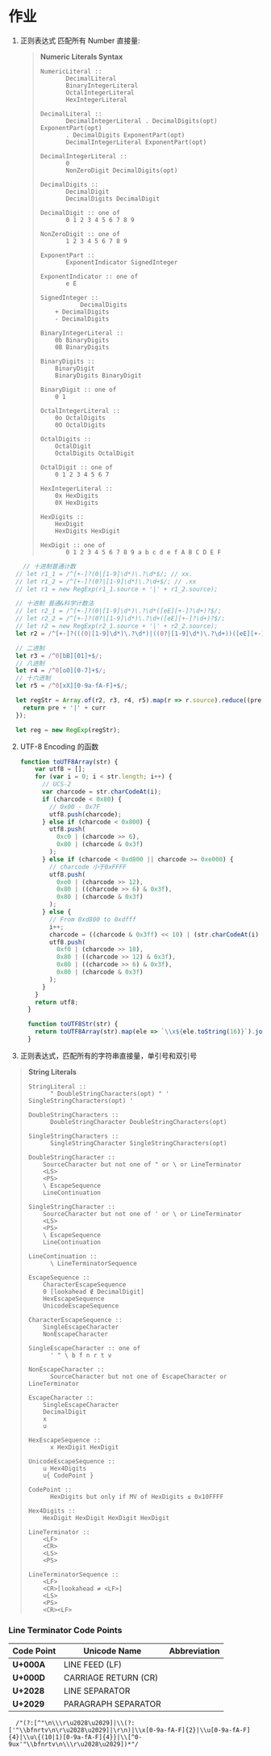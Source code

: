 # 作业

1. 正则表达式 匹配所有 Number 直接量: 

   > **Numeric Literals  Syntax**
   >
   > ```
   > NumericLiteral ::
   >        DecimalLiteral
   >        BinaryIntegerLiteral
   >        OctalIntegerLiteral
   >        HexIntegerLiteral
   >      
   > DecimalLiteral ::
   >        DecimalIntegerLiteral . DecimalDigits(opt) ExponentPart(opt)
   >        . DecimalDigits ExponentPart(opt)
   >        DecimalIntegerLiteral ExponentPart(opt)
   > 
   > DecimalIntegerLiteral ::
   >        0
   >        NonZeroDigit DecimalDigits(opt)
   >     
   > DecimalDigits ::
   >        DecimalDigit
   >        DecimalDigits DecimalDigit
   >     
   > DecimalDigit :: one of
   > 		0 1 2 3 4 5 6 7 8 9
   > 		
   > NonZeroDigit :: one of
   > 		1 2 3 4 5 6 7 8 9
   > 		
   > ExponentPart ::
   > 		ExponentIndicator SignedInteger
   > 		
   > ExponentIndicator :: one of
   > 		e E
   > 
   > SignedInteger ::
   >     		DecimalDigits
   >     + DecimalDigits
   >     - DecimalDigits
   >     
   > BinaryIntegerLiteral ::
   >     0b BinaryDigits
   >     0B BinaryDigits
   > 
   > BinaryDigits ::
   >     BinaryDigit
   >     BinaryDigits BinaryDigit
   > 
   > BinaryDigit :: one of
   >     0 1
   >     
   > OctalIntegerLiteral ::
   >     0o OctalDigits
   >     0O OctalDigits
   >     
   > OctalDigits ::
   >     OctalDigit
   >     OctalDigits OctalDigit
   >     
   > OctalDigit :: one of
   >     0 1 2 3 4 5 6 7
   >     
   > HexIntegerLiteral ::
   >     0x HexDigits
   >     0X HexDigits
   >     
   > HexDigits ::
   >     HexDigit
   >     HexDigits HexDigit
   >     
   > HexDigit :: one of
   > 		0 1 2 3 4 5 6 7 8 9 a b c d e f A B C D E F
   > ```

```javascript
	// 十进制普通计数         
  // let r1_1 = /^[+-]?(0|[1-9]\d*)\.?\d*$/; // xx.
  // let r1_2 = /^[+-]?(0?|[1-9]\d*)\.?\d+$/; // .xx
  // let r1 = new RegExp(r1_1.source + '|' + r1_2.source);

  // 十进制 普通&科学计数法
  // let r2_1 = /^[+-]?(0|[1-9]\d*)\.?\d*([eE][+-]?\d+)?$/;
  // let r2_2 = /^[+-]?(0?|[1-9]\d*)\.?\d+([eE][+-]?\d+)?$/;
  // let r2 = new RegExp(r2_1.source + '|' + r2_2.source);
  let r2 = /^[+-]?(((0|[1-9]\d*)\.?\d*)|((0?|[1-9]\d*)\.?\d+))([eE][+-]?\d+)?$/;

  // 二进制
  let r3 = /^0[bB][01]+$/;
  // 八进制
  let r4 = /^0[oO][0-7]+$/;
  // 十六进制
  let r5 = /^0[xX][0-9a-fA-F]+$/;

  let regStr = Array.of(r2, r3, r4, r5).map(r => r.source).reduce((pre, curr, i) => {
    return pre + '|' + curr
  });

  let reg = new RegExp(regStr);
```



2. UTF-8 Encoding 的函数

   ```javascript
   function toUTF8Array(str) {
       var utf8 = [];
       for (var i = 0; i < str.length; i++) {
         // UCS-2
         var charcode = str.charCodeAt(i);
         if (charcode < 0x80) {
           // 0x00 - 0x7F 
           utf8.push(charcode);
         } else if (charcode < 0x800) {
           utf8.push(
             0xc0 | (charcode >> 6),
             0x80 | (charcode & 0x3f)
           );
         } else if (charcode < 0xd800 || charcode >= 0xe000) {
           // charcode 小于0xFFFF
           utf8.push(
             0xe0 | (charcode >> 12),
             0x80 | ((charcode >> 6) & 0x3f),
             0x80 | (charcode & 0x3f)
           );
         } else {
           // From 0xd800 to 0xdfff
           i++;
           charcode = ((charcode & 0x3ff) << 10) | (str.charCodeAt(i) & 0x3ff)
           utf8.push(
             0xf0 | (charcode >> 18),
             0x80 | ((charcode >> 12) & 0x3f),
             0x80 | ((charcode >> 6) & 0x3f),
             0x80 | (charcode & 0x3f)
           );
         }
       }
       return utf8;
     }
   
     function toUTF8Str(str) {
       return toUTF8Array(str).map(ele => `\\x${ele.toString(16)}`).join('');
     }
   ```

   

3. 正则表达式，匹配所有的字符串直接量，单引号和双引号

> **String Literals**
>
> ```
> StringLiteral ::
> 		" DoubleStringCharacters(opt) " ' SingleStringCharacters(opt) '
> 
> DoubleStringCharacters ::
> 		DoubleStringCharacter DoubleStringCharacters(opt)
> 
> SingleStringCharacters ::
> 		SingleStringCharacter SingleStringCharacters(opt)
> 
> DoubleStringCharacter ::
>     SourceCharacter but not one of " or \ or LineTerminator
>     <LS>
>     <PS>
>     \ EscapeSequence
>     LineContinuation
>  
> SingleStringCharacter ::
>     SourceCharacter but not one of ' or \ or LineTerminator
>     <LS>
>     <PS>
>     \ EscapeSequence
>     LineContinuation
>  
> LineContinuation ::
> 		\ LineTerminatorSequence
> 		
> EscapeSequence ::
>     CharacterEscapeSequence
>     0 [lookahead ∉ DecimalDigit]
>     HexEscapeSequence
>     UnicodeEscapeSequence
>  
> CharacterEscapeSequence ::
>     SingleEscapeCharacter
>     NonEscapeCharacter
>  
> SingleEscapeCharacter :: one of
> 		' " \ b f n r t v    
> 		
> NonEscapeCharacter ::
> 		SourceCharacter but not one of EscapeCharacter or LineTerminator
> 
> EscapeCharacter ::
>     SingleEscapeCharacter
>     DecimalDigit
>     x
>     u
> 
> HexEscapeSequence ::
> 		x HexDigit HexDigit
> 
> UnicodeEscapeSequence ::
>     u Hex4Digits
>     u{ CodePoint }
> 
> CodePoint ::
> 		HexDigits but only if MV of HexDigits ≤ 0x10FFFF
> 
> Hex4Digits ::
>     HexDigit HexDigit HexDigit HexDigit
>     
> LineTerminator ::
>     <LF>
>     <CR>
>     <LS>
>     <PS>
> 
> LineTerminatorSequence ::
>     <LF>
>     <CR>[lookahead ≠ <LF>]
>     <LS>
>     <PS>
>     <CR><LF>
> ```

### Line Terminator Code Points

| **Code Point** | **Unicode Name**     | **Abbreviation** |
| -------------- | -------------------- | ---------------- |
| **U+000A**     | LINE FEED (LF)       | <LF>             |
| **U+000D**     | CARRIAGE RETURN (CR) | <CR>             |
| **U+2028**     | LINE SEPARATOR       | <LS>             |
| **U+2029**     | PARAGRAPH SEPARATOR  | <PS>             |



```
  /"(?:[^"\n\\\r\u2028\u2029]|\\(?:['"\\bfnrtv\n\r\u2028\u2029]|\r\n)|\\x[0-9a-fA-F]{2}|\\u[0-9a-fA-F]{4}|\\u\{(10|1)[0-9a-fA-F]{4}}|\\[^0-9ux'"\\bfnrtv\n\\\r\u2028\u2029])*"/

```

